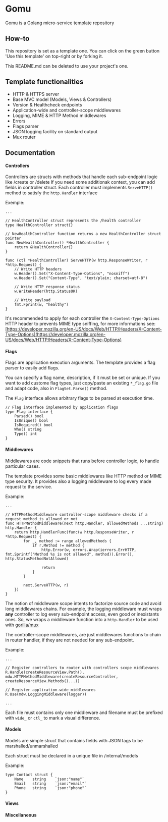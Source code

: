 # Gomu
Gomu is a Golang micro-service template repository

## How-to
This repository is set as a template one.
You can click on the green button 'Use this template' on top-right or by forking it.

This README.md can be deleted to use your project's one.

## Template functionalities

- HTTP & HTTPS server
- Base MVC model (Models, Views & Controllers)
- Version & Healthcheck endpoints
- Application-wide and controller-scope middlewares
- Logging, MIME & HTTP Method middlewares
- Errors
- Flags parser
- JSON logging facility on standard output
- Mux router

## Documentation

#### Controllers
Controllers are structs with methods that handle each sub-endpoint logic like /create or /delete
If you need some additionak context, you can add fields in controller struct.
Each controller must implements `ServeHTTP()` method to satisfy the `http.Handler` interface

Exemple:
```golang
...

// HealthController struct represents the /health controller
type HealthController struct{}

// NewHealthController function returns a new HealthController struct pointer
func NewHealthController() *HealthController {
	return &HealthController{}
}

func (ctl *HealthController) ServeHTTP(w http.ResponseWriter, r *http.Request) {
	// Write HTTP headers
	w.Header().Set("X-Content-Type-Options", "nosniff")
	w.Header().Set("Content-Type", "text/plain; charset=utf-8")

	// Write HTTP response status
	w.WriteHeader(http.StatusOK)

	// Write payload
	fmt.Fprint(w, "healthy")
}
```

It's recommended to apply for each controller the `X-Content-Type-Options` HTTP header to prevents MIME type sniffing, for more informations see: [https://developer.mozilla.org/en-US/docs/Web/HTTP/Headers/X-Content-Type-Options](https://developer.mozilla.org/en-US/docs/Web/HTTP/Headers/X-Content-Type-Options)

#### Flags
Flags are application execution arguments. The template provides a flag parser to easily add flags.

You can specify a flag name, description, if it must be set or unique. If you want to add custome flag types, just copy/paste an existing `*_flag.go` file and adapt code, also in `FlagSet.Parse()` method.

The `Flag` interface allows arbitrary flags to be parsed at execution time.

```golang
// Flag interface implemented by application flags
type Flag interface {
	Parsed() bool
	IsUnique() bool
	IsRequired() bool
	Who() string
	Type() int
}
```

#### Middlewares
Middlewares are code snippets that runs before controller logic, to handle particular cases.

The template provides some basic middlewares like HTTP method or MIME type security.
It provides also a logging middleware to log every made request to the service.

Example:
```golang
...

// HTTPMethodMiddleware controller-scope middleware checks if a request method is allowed or not
func HTTPMethodMiddleware(next http.Handler, allowedMethods ...string) http.Handler {
	return http.HandlerFunc(func(w http.ResponseWriter, r *http.Request) {
		for _, method := range allowedMethods {
			if r.Method != method {
				http.Error(w, errors.Wrap(ierrors.ErrHTTP, fmt.Sprintf("Method %s is not allowed", method)).Error(), http.StatusMethodNotAllowed)

				return
			}
		}

		next.ServeHTTP(w, r)
	})
}
```

The notion of middleware scope intents to factorize source code and avoid long middlewares chains.
For example, the logging middleware must wraps **any** controller to log every sub-endpoint access, even good or inexistants ones. So, we wraps a middleware function into a `http.Handler` to be used with [gorilla/mux](https://github.com/gorilla/mux)

The controller-scope middlewares, are just middlewares functions to chain in router handler, if they are not needed for any sub-endpoint.

Example:
```golang
...

// Register controllers to router with controllers scope middlewares
R.Handle(createResourceView.Path(), mdw.HTTPMethodMiddleware(createResourceController, createResourceView.Methods()...))

// Register application-wide middlewares
R.Use(mdw.LoggingMiddleware(logger))

...
```

Each file must contains only one middleware and filename must be prefixed with `wide_` or `ctl_` to mark a visual difference.

#### Models
Models are simple struct that contains fields with JSON tags to be marshalled/unmarshalled

Each struct must be declared in a unique file in /internal/models

Example:
```golang
type Contact struct {
    Name    string    `json:"name"`
    Email   string    `json:"email"`
    Phone   string    `json:"phone"`
}
```

#### Views

#### Miscellaneous
